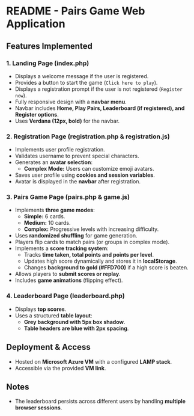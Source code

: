 # README - Pairs Game Web Application

## Features Implemented

### **1. Landing Page (index.php)**
- Displays a welcome message if the user is registered.
- Provides a button to start the game (`Click here to play`).
- Displays a registration prompt if the user is not registered (`Register now`).
- Fully responsive design with a **navbar menu**.
- Navbar includes **Home, Play Pairs, Leaderboard (if registered), and Register options**.
- Uses **Verdana (12px, bold)** for the navbar.

### **2. Registration Page (registration.php & registration.js)**
- Implements user profile registration.
- Validates username to prevent special characters.
- Generates an **avatar selection**:
  - **Complex Mode:** Users can customize emoji avatars.
- Saves user profile using **cookies and session variables**.
- Avatar is displayed in the **navbar** after registration.

### **3. Pairs Game Page (pairs.php & game.js)**
- Implements **three game modes**:
  - **Simple:** 6 cards.
  - **Medium:** 10 cards.
  - **Complex:** Progressive levels with increasing difficulty.
- Uses **randomized shuffling** for game generation.
- Players flip cards to match pairs (or groups in complex mode).
- Implements a **score tracking system**:
  - Tracks **time taken, total points and points per level**.
  - Updates high score dynamically and stores it in **localStorage**.
  - Changes **background to gold (#FFD700)** if a high score is beaten.
- Allows players to **submit scores or replay**.
- Includes **game animations** (flipping effect).

### **4. Leaderboard Page (leaderboard.php)**
- Displays **top scores**.
- Uses a structured **table layout**:
  - **Grey background with 5px box shadow**.
  - **Table headers are blue with 2px spacing**.

## Deployment & Access
- Hosted on **Microsoft Azure VM** with a configured **LAMP stack**.
- Accessible via the provided **VM link**.

## Notes
- The leaderboard persists across different users by handling **multiple browser sessions**.

